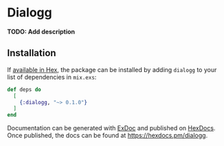 # Dialogg

**TODO: Add description**

## Installation

If [available in Hex](https://hex.pm/docs/publish), the package can be installed
by adding `dialogg` to your list of dependencies in `mix.exs`:

```elixir
def deps do
  [
    {:dialogg, "~> 0.1.0"}
  ]
end
```

Documentation can be generated with [ExDoc](https://github.com/elixir-lang/ex_doc)
and published on [HexDocs](https://hexdocs.pm). Once published, the docs can
be found at <https://hexdocs.pm/dialogg>.

